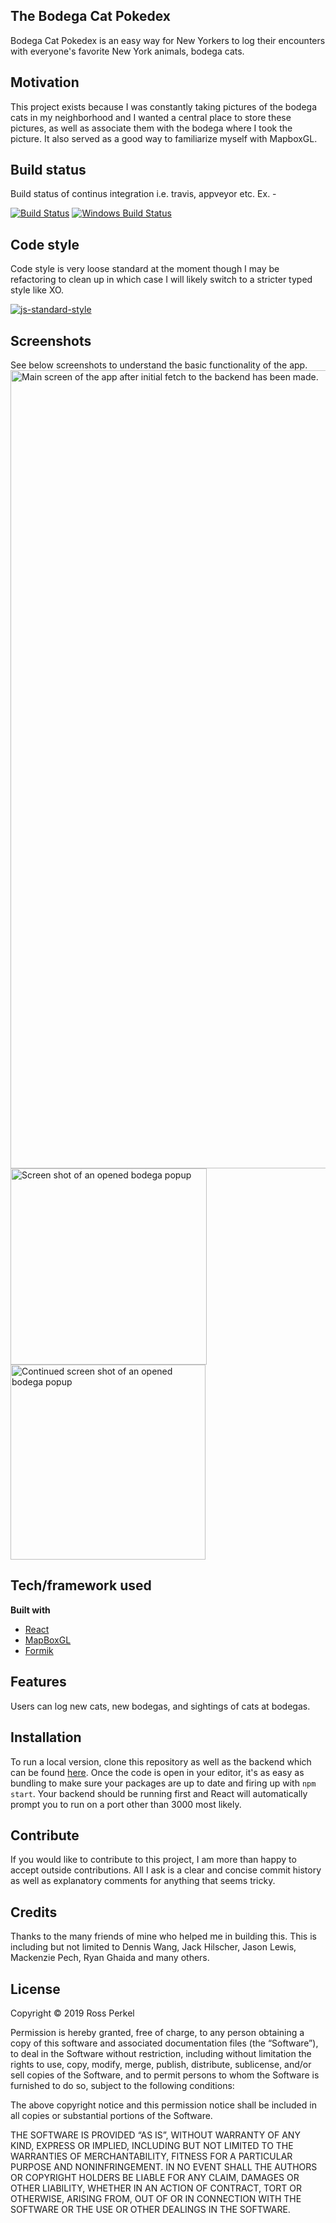 ## The Bodega Cat Pokedex
Bodega Cat Pokedex is an easy way for New Yorkers to log their encounters with everyone's favorite New York animals, bodega cats. 

## Motivation
This project exists because I was constantly taking pictures of the bodega cats in my neighborhood and I wanted a central place to store these pictures, as well as associate them with the bodega where I took the picture. It also served as a good way to familiarize myself with MapboxGL. 

## Build status
Build status of continus integration i.e. travis, appveyor etc. Ex. - 

[![Build Status](https://travis-ci.org/akashnimare/foco.svg?branch=master)](https://travis-ci.org/akashnimare/foco)
[![Windows Build Status](https://ci.appveyor.com/api/projects/status/github/akashnimare/foco?branch=master&svg=true)](https://ci.appveyor.com/project/akashnimare/foco/branch/master)

## Code style
Code style is very loose standard at the moment though I may be refactoring to clean up in which case I will likely switch to a stricter typed style like XO. 

[![js-standard-style](https://img.shields.io/badge/code%20style-standard-brightgreen.svg?style=flat)](https://github.com/feross/standard)
 
## Screenshots
See below screenshots to understand the basic functionality of the app. 
<img width="1277" alt="Main screen of the app after initial fetch to the backend has been made." src="https://user-images.githubusercontent.com/39632188/67235976-41171380-f416-11e9-8cf7-e58ea1ef8d2c.png">
<img width="314" alt="Screen shot of an opened bodega popup" src="https://user-images.githubusercontent.com/39632188/67235847-f0071f80-f415-11e9-8ee5-c4675d9d5fa0.png">
<img width="312" alt="Continued screen shot of an opened bodega popup" src="https://user-images.githubusercontent.com/39632188/67235857-f4cbd380-f415-11e9-86af-e058d87375b7.png">

## Tech/framework used

<b>Built with</b>
- [React](https://reactjs.org)
- [MapBoxGL](https://docs.mapbox.com/mapbox-gl-js/api/)
- [Formik](https://github.com/jaredpalmer/formik)

## Features
Users can log new cats, new bodegas, and sightings of cats at bodegas. 


## Installation
To run a local version, clone this repository as well as the backend which can be found [here](https://github.com/AvalancheOfFox/bodegadex-backend). Once the code is open in your editor, it's as easy as bundling to make sure your packages are up to date and firing up with `npm start`. Your backend should be running first and React will automatically prompt you to run on a port other than 3000 most likely. 

## Contribute

If you would like to contribute to this project, I am more than happy to accept outside contributions. All I ask is a clear and concise commit history as well as explanatory comments for anything that seems tricky.

## Credits
Thanks to the many friends of mine who helped me in building this. This is including but not limited to Dennis Wang, Jack Hilscher, Jason Lewis, Mackenzie Pech, Ryan Ghaida and many others.  



## License
Copyright © 2019 Ross Perkel

Permission is hereby granted, free of charge, to any person obtaining a copy of this software and associated documentation files (the “Software”), to deal in the Software without restriction, including without limitation the rights to use, copy, modify, merge, publish, distribute, sublicense, and/or sell copies of the Software, and to permit persons to whom the Software is furnished to do so, subject to the following conditions:

The above copyright notice and this permission notice shall be included in all copies or substantial portions of the Software.

THE SOFTWARE IS PROVIDED “AS IS”, WITHOUT WARRANTY OF ANY KIND, EXPRESS OR IMPLIED, INCLUDING BUT NOT LIMITED TO THE WARRANTIES OF MERCHANTABILITY, FITNESS FOR A PARTICULAR PURPOSE AND NONINFRINGEMENT. IN NO EVENT SHALL THE AUTHORS OR COPYRIGHT HOLDERS BE LIABLE FOR ANY CLAIM, DAMAGES OR OTHER LIABILITY, WHETHER IN AN ACTION OF CONTRACT, TORT OR OTHERWISE, ARISING FROM, OUT OF OR IN CONNECTION WITH THE SOFTWARE OR THE USE OR OTHER DEALINGS IN THE SOFTWARE.
